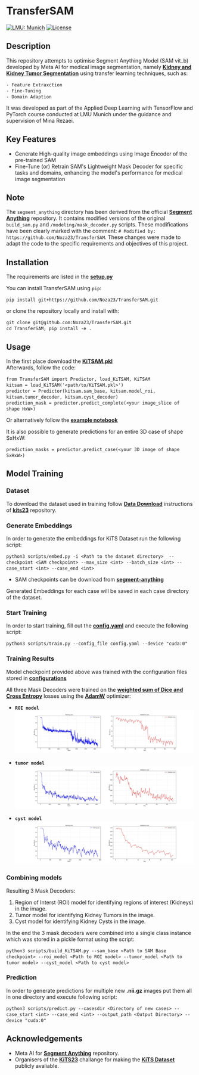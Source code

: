 # TransferSAM

[![LMU: Munich](https://img.shields.io/badge/LMU-Munich-009440.svg)](https://www.en.statistik.uni-muenchen.de/index.html)
[![License](https://img.shields.io/badge/License-MIT-blue.svg)](https://opensource.org/licenses/MIT)

## Description
This repository attempts to optimise Segment Anything Model (SAM vit_b) developed by Meta AI for medical image segmentation, namely **[Kidney and Kidney Tumor Segmentation](https://kits-challenge.org/kits23/)** using transfer learning techniques, such as: 
    
    - Feature Extraxction
    - Fine-Tuning
    - Domain Adaption

It was developed as part of the Applied Deep Learning with TensorFlow and PyTorch course conducted at LMU Munich under the guidance and supervision of Mina Rezaei.

## Key Features
- Generate High-quality image embeddings using Image Encoder of the pre-trained SAM
- Fine-Tune (or) Retrain SAM's Lightweight Mask Decoder for specific tasks and domains, enhancing the model's performance for medical image segmentation

## Note
The `segment_anything` directory has been derived from the official **[Segment Anything](https://github.com/facebookresearch/segment-anything)** repository.
It contains modified versions of the original `build_sam.py` and `/modeling/mask_decoder.py` scripts.
These modifications have been clearly marked with the comment: `# Modified by: https://github.com/Noza23/TransferSAM`. These changes were made to adapt the code to the specific requirements and objectives of this project.

## Installation
The requirements are listed in the **[setup.py](https://github.com/Noza23/TransferSAM/blob/main/setup.py)**

You can install TransferSAM using `pip`:

```
pip install git+https://github.com/Noza23/TransferSAM.git
```

or clone the repository locally and install with:

```
git clone git@github.com:Noza23/TransferSAM.git
cd TransferSAM; pip install -e .
```

## Usage
In the first place download the **[KiTSAM.pkl](https://drive.google.com/file/d/1HfBGzMmcid6mTnzXk01qmWgS0lud2JVH/view?usp=sharing)**\
Afterwards, follow the code:

```
from TransferSAM import Predictor, load_KiTSAM, KiTSAM
kitsam = load_KiTSAM('<path/to/KiTSAM.pkl>')
predictor = Predictor(kitsam.sam_base, kitsam.model_roi, kitsam.tumor_decoder, kitsam.cyst_decoder)
prediction_mask = predictor.predict_complete(<your image_slice of shape HxW>)
```
Or alternatively follow the **[example notebook](https://github.com/Noza23/TransferSAM/blob/main/notebooks/predictor_example.ipynb)**

It is also possible to generate predictions for an entire 3D case of shape SxHxW:
```
prediction_masks = predictor.predict_case(<your 3D image of shape SxHxW>)
```

## Model Training
### Dataset
To download the dataset used in training follow **[Data Download](https://github.com/neheller/kits23#data-download)** instructions of **[kits23](https://github.com/neheller/kits23)** repository.

### Generate Embeddings
In order to generate the embeddings for KiTS Dataset run the following script:
```
python3 scripts/embed.py -i <Path to the dataset directory>  --checkpoint <SAM checkpoint> --max_size <int> --batch_size <int> --case_start <int> --case_end <int>
```
- SAM checkpoints can be download from **[segment-anything](https://github.com/facebookresearch/segment-anything/blob/main/README.md#model-checkpoints)**

Generated Embeddings for each case will be saved in each case directory of the dataset.

### Start Training
In order to start training, fill out the **[config.yaml](https://github.com/Noza23/TransferSAM/blob/main/config.yaml)** and execute the following script:
```
python3 scripts/train.py --config_file config.yaml --device "cuda:0"
```
### Training Results
Model checkpoint provided above was trained with the configuration files stored in **[configurations](https://github.com/Noza23/TransferSAM/tree/main/models/configurations)**

All three Mask Decoders were trained on the **[weighted sum of Dice and Cross Entropy](https://docs.monai.io/en/stable/losses.html#diceceloss)** losses using the **[AdamW](https://pytorch.org/docs/stable/generated/torch.optim.AdamW.html)** optimizer:

- **`ROI model`**
![ROI model](assets/ROI_summary.jpeg)

- **`tumor model`**
![tumor model](assets/tumor_summary.jpeg)

- **`cyst model`**
![cyst model](assets/cyst_summary.jpeg)

### Combining models
Resulting 3 Mask Decoders:
1. Region of Interst (ROI) model for identifying regions of interest (Kidneys) in the image.
2. Tumor model for identifying Kidney Tumors in the image.
3. Cyst model for identifying Kidney Cysts in the image.

In the end the 3 mask decoders were combined into a single class instance which was stored in a pickle format using the script:
```
python3 scripts/build_KiTSAM.py --sam_base <Path to SAM Base checkpoint> --roi_model <Path to ROI model> --tumor_model <Path to tumor model> --cyst_model <Path to cyst model>
```

### Prediction
In order to generate predictions for multiple new **.nii.gz** images put them all in one directory and execute following script:
 ```
python3 scripts/predict.py --casesdir <Directory of new cases> --case_start <int> --case_end <int> --output_path <Output Directory> --device "cuda:0"
```

## Acknowledgements
- Meta AI for **[Segment Anything](https://github.com/facebookresearch/segment-anything)** repository.
- Organisers of the **[KiTS23](https://kits-challenge.org/kits23)** challange for making the **[KiTS Dataset](https://github.com/neheller/kits23/tree/main/dataset)**  publicly avaliable.